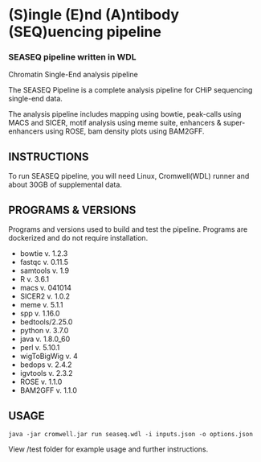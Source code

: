 # (S)ingle (E)nd (A)ntibody (SEQ)uencing pipeline
### SEASEQ pipeline written in WDL

Chromatin Single-End analysis pipeline

The SEASEQ Pipeline is a complete analysis pipeline for CHiP 
sequencing single-end data.

The analysis pipeline includes mapping using bowtie, peak-calls 
using MACS and SICER, motif analysis using meme suite,
enhancers & super-enhancers using ROSE, bam density plots 
using BAM2GFF.

## INSTRUCTIONS

To run SEASEQ pipeline, you will need Linux,
Cromwell(WDL) runner and about 30GB of supplemental data. 

## PROGRAMS & VERSIONS

Programs and versions used to build and test the pipeline.
Programs are dockerized and do not require installation.

* bowtie v. 1.2.3
* fastqc v. 0.11.5
* samtools v. 1.9
* R v. 3.6.1
* macs v. 041014
* SICER2 v. 1.0.2
* meme v. 5.1.1
* spp v. 1.16.0
* bedtools/2.25.0
* python v. 3.7.0
* java v. 1.8.0_60
* perl v. 5.10.1
* wigToBigWig v. 4
* bedops v. 2.4.2
* igvtools v. 2.3.2
* ROSE v. 1.1.0
* BAM2GFF v. 1.1.0

## USAGE

```
java -jar cromwell.jar run seaseq.wdl -i inputs.json -o options.json
```
View /test folder for example usage and further instructions.
